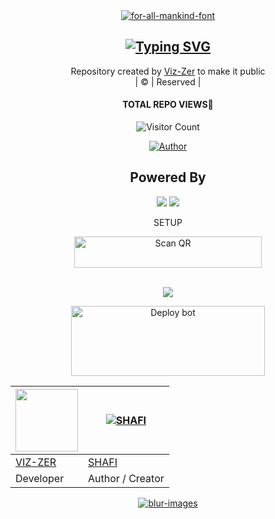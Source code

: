<div align="center">
<a href="https://fontmeme.com/for-all-mankind-font/"><img src="https://fontmeme.com/permalink/220529/9c52fc7395f2f36410fda1d2f22c453b.png" alt="for-all-mankind-font" border="0"></a>
<div align="center">
  <p align="center">
</p>
 </a>
</p>

## [![Typing SVG](https://readme-typing-svg.herokuapp.com?font=Rockstar-ExtraBold&duration=8055&color=3399FF&lines=𝙒𝙀𝙇𝘾𝙊𝙈𝙀+𝙏𝙊+𝙈𝙀𝙏𝙍𝙊+𝘽𝙊𝙏+𝙍𝙀𝙋𝙊.;𝘾𝙍𝙀𝘼𝙏𝙀𝘿+𝘽𝙔+𝙑𝙄𝙕-𝙕𝙀𝙍+𝘼𝙉𝘿+𝙎𝙃𝘼𝙁𝙄;𝙏𝙃𝙄𝙎+𝙄𝙎+𝘼+𝙒𝙃𝘼𝙏𝙎𝘼𝙋𝙋+𝙎𝙀𝙇𝙁+𝙐𝙎𝙀𝙍+𝘽𝙊𝙏)](https://git.io/typing-svg)

<p align="center">
Repository created by <a href="https://github.com/Viz-Zer">Viz-Zer</a> to make it public
    <br>
       | © |
        Reserved |
    <br> 
</p>

#### TOTAL REPO VIEWS📍
![Visitor Count](https://profile-counter.glitch.me/Viz-Zer/count.svg)
<p align="center">
 <a href="https://github.com/viz-zer"><img title="Author" src="https://img.shields.io/badge/AUTHOR-h?color=black&style=for-the-badge&logo=github"></a>
<p align="center">

## Powered By
<p>
    <img
        src="https://img.shields.io/badge/node.js%20-%2343853D.svg?&style=for-the-badge&logo=node.js&logoColor=white" />
    <img
        src="https://img.shields.io/badge/javascript%20-%23323330.svg?&style=for-the-badge&logo=javascript&logoColor=%23F7DF1E" />

SETUP
<br>
<div>
<a href="https://metro-qr.vercel.app/"><img align="center" src="https://fontmeme.com/permalink/220529/ae689e452ba574b9e57de6c7b5d69754.png" alt="Scan QR" height="50" width="300" /></a>
<br>
<br>

   <a href="https://heroku.com/deploy?template=https://github.com/Viz-Zer/METRO-BOT"><img src="https://img.shields.io/badge/-DEPLOY on heroku-634988?style=for-the-badge&logo=heroku&logoColor=white">
   <br>
   
<a href="https://heroku.com/deploy?template=https://github.com/devil624/METRO-BOT" target="blank"><img align="center" src="https://i.imgur.com/gtK4XLX.png" alt="Deploy bot" height="112" width="310" /></a>

       
<a href="https://github.com/Viz-Zer"><img src="https://telegra.ph/file/0ebc04c0181d515748a69.jpg" width="100" height="100"></a> | [![SHAFI](https://github.coM/devil624.png?size=100)](https://github.com/devil624) 
----|----|
[VIZ-ZER](https://github.com/Viz-Zer) | [SHAFI](https://github.com/devil624) |
Developer | Author / Creator |
     
<a href="https://fontmeme.com/blur-images/"><img src="https://fontmeme.com/permalink/220529/acf836f27cb570abb7928bb503db051a.png" alt="blur-images" border="0"></a>
